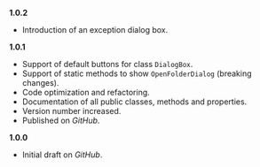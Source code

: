 

**1.0.2**
- Introduction of an exception dialog box.

**1.0.1**

- Support of default buttons for class `DialogBox`.
- Support of static methods to show `OpenFolderDialog` (breaking changes).
- Code optimization and refactoring.
- Documentation of all public classes, methods and properties.
- Version number increased.
- Published on _GitHub_.

**1.0.0**

- Initial draft on _GitHub_.

